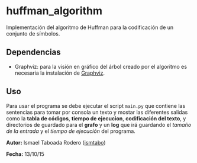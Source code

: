 # huffman_algorithm

Implementación del algoritmo de Huffman para la codificación de un conjunto de símbolos.

## Dependencias

- Graphviz: para la visión en gráfico del árbol creado por el algoritmo es necesaria la instalación de [Graphviz](http://www.graphviz.org/Download.php).

## Uso

Para usar el programa se debe ejecutar el script `main.py` que contiene las sentencias para tomar por consola un texto y mostar las diferentes salidas como la **tabla de códigos**, **tiempo de ejecucion**, **codificación del texto**, y directorios de guardado para el **grafo** y un **log** que irá guardando el _tamaño de la entrada_ y el _tiempo de ejecución_ del programa.



**Autor:** Ismael Taboada Rodero ([ismtabo](https://github.com/ismtabo/))

**Fecha:** 13/10/15
